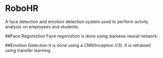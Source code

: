 # RoboHR

A face detection and emotion detection system used to perform actvity analysis on employees and students.

##Face Regoniztion
Face regoniztion is done using siamese neural network.


##Emotion Detection
It is done using a CNN(Inception V3). It is retrained using transfer learning
